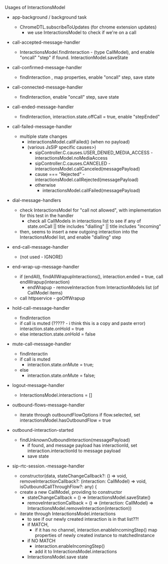 Usages of InteractionsModel

- app-background / background task
	- ChromeDTL.subscribeToUpdates (for chrome extension updates)
		- we use InteractionsModel to check if we're on a call

- call-accepted-message-handler
	- InteractionsModel.findInteraction - (type CallModel), and enable "oncall" "step" if found. InteractionModel.saveState
- call-confirmed-message-handler
	- findInteraction , map properties, enable "oncall" step, save state
- call-connected-message-handler
	- findInteraction, enable "oncall" step, save state
- call-ended-message-handler
	- findInteraction, interaction.state.offCall = true, enable "stepEnded"
- call-failed-message-handler
	- multiple state changes
		- interactionsModel.callFailed(<null>) (when no payload)
		- (various JsSIP specific causes>)
			- sipController.C.causes.USER_DENIED_MEDIA_ACCESS - interactionsModel.noMediaAccess
			- sipController.C.causes.CANCELED - interactionsModel.callCanceled(messagePayload)
			- cause === "Rejected" - interactionsModel.callRejected(messagePayload)
			- otherwise 
				- interactionsModel.callFailed(messagePayload)
- dial-message-handlers
	- check InteractionsModel for "call not allowed", with implementation for this test in the handler
		- check all CallModels in interactions list to see if any of state.onCall || title includes "dialling" || title includes "incoming"
	- then, seems to insert a new outgoing interaction into the InteractionsModel list, and enable "dialling" step
- end-call-message-handler
	- (not used - IGNORE)
- end-wrap-up-message-handler
	- if (endAll), findAllWrapupInteractions(), interaction.ended = true, call endWrapup(interaction)
		- endWrapup - removeInteraction from InteractionModels list (of CallModel items)
	- call httpservice - goOffWrapup
- hold-call-message-handler
	- findInteraction
	- if call is muted (????? - i think this is a copy and paste error)
		interaction.state.onHold = true
	- else
		interaction.state.onHold = false
- mute-call-message-handler
	- findInteractin
	- if call is muted
		- interaction.state.onMute = true;
	- else
		- interaction.state.onMute = false;
- logout-message-handler
	- InteractionsModel.interactions = []
- outbound-flows-message-handler 
	- iterate through outboundFlowOptions
		if flow.selected, set interactionsModel.hasOutboundFlow = true
- outbound-interaction-started
	- findUnknownOutboundInteraction(messagePayload)
		- if found, and message payload has interactionId, set interaction.interactionId to message payload
		- save state
- sip-rtc-session.-message-handler
	-   constructor(data, stateChangeCallback?: () => void, removeInteractionCallback?: (interaction: CallModel) => void, isOutboundCallThroughFlow?: any) {
	- create a new CallModel, providing to constructor
		- stateChangeCallback = () => InteractionsModel.saveState()
		- removeInteractionCallback = () => (interaction: CallModel) => InteractionsModel.removeInteraction(interaction))
	- iterate through InteractionsModel.interactions
		- to see if our newly created interaction is in that list??!
		- if MATCH, 
			- if it has no channel, 
				interaction.enableIncomingStep()
				map properties of newly created instance to matchedInstance
		- if NO MATCH
			- interaction.enableIncomingStep()
			- add it to InteractionsModel.interactions
		- InteractionsModel.save state
